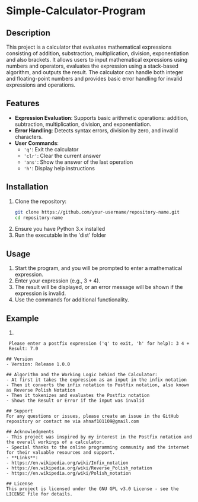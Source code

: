 # Simple-Calculator-Program

## Description
This project is a calculator that evaluates mathematical expressions consisting of addition, substraction, multiplication, division, exponentiation and also brackets. It allows users to input mathematical expressions using numbers and operators, evaluates the expression using a stack-based algorithm, and outputs the result. The calculator can handle both integer and floating-point numbers and provides basic error handling for invalid expressions and operations.

## Features
- **Expression Evaluation**: Supports basic arithmetic operations: addition, subtraction, multiplication, division, and exponentiation.
- **Error Handling**: Detects syntax errors, division by zero, and invalid characters.
- **User Commands**:
  - `'q'`: Exit the calculator
  - `'clr'`: Clear the current answer
  - `'ans'`: Show the answer of the last operation
  - `'h'`: Display help instructions

## Installation
1. Clone the repository:
   ```bash
   git clone https://github.com/your-username/repository-name.git
   cd repository-name
2. Ensure you have Python 3.x installed
3. Run the executable in the 'dist' folder

## Usage
1. Start the program, and you will be prompted to enter a mathematical expression.
2. Enter your expression (e.g., 3 + 4).
3. The result will be displayed, or an error message will be shown if the expression is invalid.
4. Use the commands for additional functionality.

## Example
1.
  ```plaintext
   Please enter a postfix expression ('q' to exit, 'h' for help): 3 4 +
   Result: 7.0

## Version
 - Version: Release 1.0.0

## Algorithm and the Working Logic behind the Calculator:
- At first it takes the expression as an input in the infix notation
- Then it converts the infix notation to Postfix notation, also known as Reverse Polish Notation
- Then it tokenizes and evaluates the Postfix notation
- Shows the Result or Error if the input was invalid

## Support
For any questions or issues, please create an issue in the GitHub repository or contact me via ahnaf101109@gmail.com

## Acknowledgments
- This project was inspired by my interest in the Postfix notation and the overall workings of a calculator.
- Special thanks to the online programming community and the internet for their valuable resources and support.
- **Links**:
  - https://en.wikipedia.org/wiki/Infix_notation
  - https://en.wikipedia.org/wiki/Reverse_Polish_notation
  - https://en.wikipedia.org/wiki/Polish_notation

## License
This project is licensed under the GNU GPL v3.0 License - see the LICENSE file for details.

